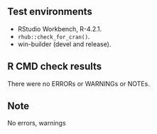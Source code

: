 ## Test environments
* RStudio Workbench, R-4.2.1.
* `rhub::check_for_cran()`.
* win-builder (devel and release).

## R CMD check results
There were no ERRORs or WARNINGs or NOTEs.

## Note
No errors, warnings 

